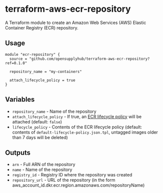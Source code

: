 # terraform-aws-ecr-repository

A Terraform module to create an Amazon Web Services (AWS) Elastic Container Registry (ECR) repository.

## Usage

```hcl
module "ecr-repository" {
  source = "github.com/opensupplyhub/terraform-aws-ecr-repository?ref=0.1.0"

  repository_name = "my-containers"
  
  attach_lifecycle_policy = true
}
```

## Variables

- `repository_name` - Name of the repository
- `attach_lifecycle_policy` - If true, an [ECR lifecycle policy](https://docs.aws.amazon.com/AmazonECR/latest/userguide/LifecyclePolicies.html) will be attached (default: `false`)
- `lifecycle_policy` - Contents of the ECR lifecycle policy (default: contents of `default-lifecycle-policy.json.tpl`, untagged images older than 7 days will be deleted)

## Outputs

- `arn` - Full ARN of the repository
- `name` - Name of the repository
- `registry_id` - Registry ID where the repository was created
- `repository_url` - URL of the repository (in the form aws_account_id.dkr.ecr.region.amazonaws.com/repositoryName)
